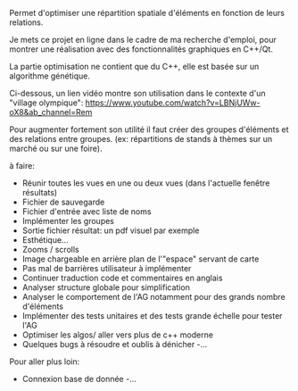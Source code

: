 
Permet d'optimiser une répartition spatiale d'éléments en fonction de leurs relations.

Je mets ce projet en ligne dans le cadre de ma recherche d'emploi,
pour montrer une réalisation avec des fonctionnalités graphiques en C++/Qt.

La partie optimisation ne contient que du C++, elle est basée sur un algorithme génétique.

Ci-dessous, un lien vidéo montre son utilisation dans le contexte d'un "village olympique":
https://www.youtube.com/watch?v=LBNjUWw-oX8&ab_channel=Rem


Pour augmenter fortement son utilité il faut créer des groupes d'éléments et des relations entre groupes.
(ex: répartitions de stands à thèmes sur un marché ou sur une foire).

à faire: 
- Réunir toutes les vues en une ou deux vues 
  (dans l'actuelle fenêtre résultats)
- Fichier de sauvegarde
- Fichier d'entrée avec liste de noms
- Implémenter les groupes
- Sortie fichier résultat: un pdf visuel par exemple
- Esthétique...
- Zooms / scrolls
- Image chargeable en arrière plan de l'"espace" servant de carte
- Pas mal de barrières utilisateur à implémenter
- Continuer traduction code et commentaires en anglais
- Analyser structure globale pour simplification
- Analyser le comportement de l'AG notamment pour des grands nombre d'éléments
- Implémenter des tests unitaires et des tests grande échelle pour tester l'AG 
- Optimiser les algos/ aller vers plus de c++ moderne 
- Quelques bugs à résoudre et oublis à dénicher 
-... 

Pour aller plus loin:

- Connexion base de donnée
-...


